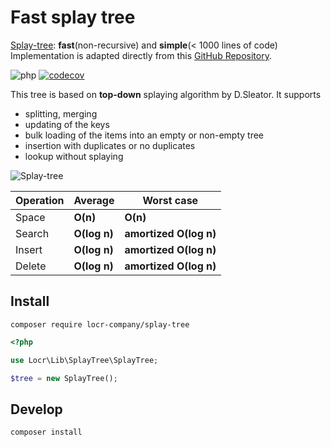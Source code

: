 # Fast splay tree

[Splay-tree](https://en.wikipedia.org/wiki/Splay_tree): **fast**(non-recursive) and **simple**(< 1000 lines of code)
Implementation is adapted directly from this [GitHub Repository](https://github.com/w8r/splay-tree/).

![php](https://img.shields.io/badge/php-%3E%3D%208.1-8892BF.svg)
[![codecov](https://codecov.io/gh/locr-company/php-splay-tree/branch/main/graph/badge.svg?token=KESLR0XLJJ)](https://codecov.io/gh/locr-company/php-splay-tree)


This tree is based on **top-down** splaying algorithm by D.Sleator. It supports
 - splitting, merging
 - updating of the keys
 - bulk loading of the items into an empty or non-empty tree
 - insertion with duplicates or no duplicates
 - lookup without splaying

![Splay-tree](https://i.stack.imgur.com/CNSAZ.png)

| Operation     | Average       | Worst case             |
| ------------- | ------------- | ---------------------- |
| Space         | **O(n)**      | **O(n)**               |
| Search        | **O(log n)**  | **amortized O(log n)** |
| Insert        | **O(log n)**  | **amortized O(log n)** |
| Delete        | **O(log n)**  | **amortized O(log n)** |


## Install

```shell
composer require locr-company/splay-tree
```

```php
<?php

use Locr\Lib\SplayTree\SplayTree;

$tree = new SplayTree();
```

## Develop

```shell
composer install
```
